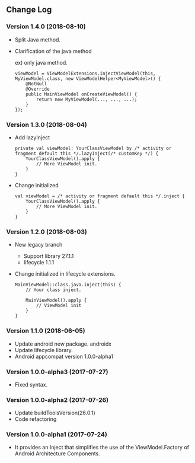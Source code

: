## Change Log

### Version 1.4.0 (2018-08-10)

- Split Java method.
- Clarification of the java method

  ex) only java method.

  ```
  viewModel = ViewModelExtensions.injectViewModel(this, MyViewModel.class, new ViewModelHelper<MyViewModel>() {
      @NotNull
      @Override
      public MainViewModel onCreateViewModel() {
          return new MyViewModel(..., ..., ...);
      }
  });
  ```

### Version 1.3.0 (2018-08-04)

- Add lazyInject

    ```
    private val viewModel: YourClassViewModel by /* activity or fragment default this */.lazyInject(/* customKey */) {
        YourClassViewModel().apply {
            // More ViewModel init.
        }
    }
    ```

- Change initialized

    ```
    val viewModel = /* activity or fragment default this */.inject {
        YourClassViewModel().apply {
            // More ViewModel init.
        }
    }
    ```

### Version 1.2.0 (2018-08-03)

- New legacy branch
    - Support library 27.1.1
    - lifecycle 1.1.1
- Change initialized in lifecycle extensions.

    ```
    MainViewModel::class.java.inject(this) {
        // Your class inject.

        MainViewModel().apply {
            // ViewModel init
        }
    }
    ```

### Version 1.1.0 (2018-06-05)

- Update android new package. androidx
- Update lifecycle library.
- Android appcompat version 1.0.0-alpha1


### Version 1.0.0-alpha3 (2017-07-27)

- Fixed syntax.


### Version 1.0.0-alpha2 (2017-07-26)

- Update buildToolsVersion(26.0.1)
- Code refactoring


### Version 1.0.0-alpha1 (2017-07-24)

- It provides an Inject that simplifies the use of the ViewModel.Factory of Android Architecture Components.
